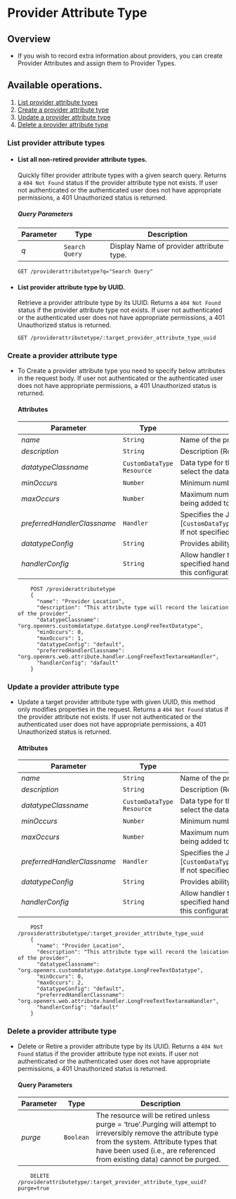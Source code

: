 # Provider Attribute Type

## Overview

* If you wish to record extra information about providers, you can create Provider Attributes and assign them to Provider Types.

## Available operations.

1. [List provider attribute types](#list-provider-attribute-types)
2. [Create a provider attribute type](#create-a-provider-attribute-type)
3. [Update a provider attribute type](#update-a-provider-attribute-type)
4. [Delete a provider attribute type](#delete-a-provider-attribute-type)


### List provider attribute types

* #### List all non-retired provider attribute types.

    Quickly filter provider attribute types with a given search query. Returns a `404 Not Found` status if the provider attribute type not exists.
    If user not authenticated or the authenticated user does not have appropriate permissions, a 401 Unauthorized status is returned.

    ##### Query Parameters

    Parameter | Type | Description
    --- | --- | ---
    *q* | `Search Query` | Display Name of provider attribute type.

    ```console
    GET /providerattributetype?q="Search Query"
     ```

* #### List provider attribute type by UUID.

    Retrieve a provider attribute type by its UUID. Returns a `404 Not Found` status if the provider attribute type not exists. 
    If user not authenticated or the authenticated user does not have appropriate permissions, a 401 Unauthorized status is returned.

    ```console
    GET /providerattributetype/:target_provider_attribute_type_uuid
    ```

### Create a provider attribute type

* To Create a provider attribute type you need to specify below attributes in the request body. If user not authenticated or 
the authenticated user does not have appropriate permissions, a 401 Unauthorized status is returned.

    #### Attributes

    Parameter | Type | Description
    --- | --- | ---
    *name* | `String` | Name of the provider attribute type (Required)
    *description* | `String` | Description (Required)
    *datatypeClassname* | `CustomDataType Resource` | Data type for the attribute type resource. OpenMRS provides **Custom data type resource** which gives flexibility to select the data type accordingly (Required)
    *minOccurs* | `Number` | Minimum number of times this value can be specified for a single provider. Use `0` or `1` as the default value (Required)
    *maxOccurs* | `Number` | Maximum number of times this value can be specified for a single provider (e.g., use 1 to prevent an attribute from being added to a provider multiple times)
    *preferredHandlerClassname* | `Handler` | Specifies the Java class to be used when handling this provider attribute type. The java class must implement [`CustomDataTypeHandler`(https://docs.openmrs.org/doc/org/openmrs/customdatatype/CustomDatatypeHandler.html). If not specified, the system will try to choose the best handler for the chosen datatype.
    *datatypeConfig* | `String` | Provides ability to define custom data types configuration for openMRS
    *handlerConfig* | `String` | Allow handler to be used for more than one attribute type. The actual configuration depends on the needs of the specified handler. For example, a "Pre-defined List" handler could be made to implement a simple selection list and this configuration would tell the handler the possible choices in the list for this specific attribute type

    ```console
        POST /providerattributetype
        {
          "name": "Provider Location",
          "description": "This attribute type will record the loication of the provider",
          "datatypeClassname": "org.openmrs.customdatatype.datatype.LongFreeTextDatatype",
          "minOccurs": 0,
          "maxOccurs": 1,
          "datatypeConfig": "default",
          "preferredHandlerClassname": "org.openmrs.web.attribute.handler.LongFreeTextTextareaHandler",
          "handlerConfig": "dafault"
        }
    ```
### Update a provider attribute type

*  Update a target provider attribute type with given UUID, this method only modifies properties in the request. Returns a `404 Not Found`
status if the provider attribute not exists. If user not authenticated or the authenticated user does not have appropriate permissions, 
a 401 Unauthorized status is returned.

    #### Attributes

      Parameter | Type | Description
      --- | --- | ---
      *name* | `String` | Name of the provider attribute type
      *description* | `String` | Description (Required)
      *datatypeClassname* | `CustomDataType Resource` | Data type for the attribute type resource. OpenMRS provides **Custom data type resource** which gives flexibility to select the data type accordingly (Required)
      *minOccurs* | `Number` | Minimum number of times this value can be specified for a single provider. Use `0` or `1` as the default value (Required)
      *maxOccurs* | `Number` | Maximum number of times this value can be specified for a single provider (e.g., use 1 to prevent an attribute from being added to a provider multiple times)
      *preferredHandlerClassname* | `Handler` | Specifies the Java class to be used when handling this provider attribute type. The java class must implement [`CustomDataTypeHandler`(https://docs.openmrs.org/doc/org/openmrs/customdatatype/CustomDatatypeHandler.html). If not specified, the system will try to choose the best handler for the chosen datatype.
      *datatypeConfig* | `String` | Provides ability to define custom data types configuration for openMRS
      *handlerConfig* | `String` | Allow handler to be used for more than one attribute type. The actual configuration depends on the needs of the specified handler. For example, a "Pre-defined List" handler could be made to implement a simple selection list and this configuration would tell the handler the possible choices in the list for this specific attribute type

    ```console
        POST /providerattributetype/:target_provider_attribute_type_uuid
        {
          "name": "Provider Location",
          "description": "This attribute type will record the loication of the provider",
          "datatypeClassname": "org.openmrs.customdatatype.datatype.LongFreeTextDatatype",
          "minOccurs": 0,
          "maxOccurs": 2,
          "datatypeConfig": "default",
          "preferredHandlerClassname": "org.openmrs.web.attribute.handler.LongFreeTextTextareaHandler",
          "handlerConfig": "dafault"
        }
    ```

### Delete a provider attribute type

* Delete or Retire a provider attribute type by its UUID. Returns a `404 Not Found` status if the provider attribute type not
 exists. If user not authenticated or the authenticated user does not have appropriate permissions, a 401 Unauthorized status is returned.

    #### Query Parameters

    Parameter | Type | Description
    --- | --- | ---
    *purge* | `Boolean` | The resource will be retired unless purge = ‘true’.Purging will attempt to irreversibly remove the attribute type from the system. Attribute types that have been used (i.e., are referenced from existing data) cannot be purged.

    ```console
        DELETE /providerattributetype/:target_provider_attribute_type_uuid?purge=true
     ```
